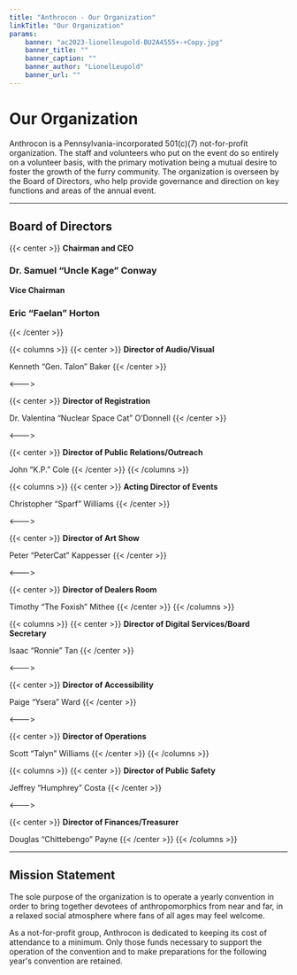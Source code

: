 ```yaml
---
title: "Anthrocon - Our Organization"
linkTitle: "Our Organization"
params:
    banner: "ac2023-lionelleupold-BU2A4555+-+Copy.jpg"
    banner_title: ""
    banner_caption: ""
    banner_author: "LionelLeupold"
    banner_url: ""
---
```


# Our Organization

Anthrocon is a Pennsylvania-incorporated 501(c)(7) not-for-profit organization. The staff and volunteers who put on the event do so entirely on a volunteer basis, with the primary motivation being a mutual desire to foster the growth of the furry community. The organization is overseen by the Board of Directors, who help provide governance and direction on key functions and areas of the annual event.

***

## Board of Directors

{{< center >}}
**Chairman and CEO**

### Dr. Samuel “Uncle Kage” Conway

**Vice Chairman**

### Eric “Faelan” Horton
{{< /center >}}

{{< columns >}}
{{< center >}}
**Director of Audio/Visual**

Kenneth “Gen. Talon” Baker
{{< /center >}}

<--->

{{< center >}}
**Director of Registration**

Dr. Valentina “Nuclear Space Cat” O’Donnell
{{< /center >}}

<--->

{{< center >}}
**Director of Public Relations/Outreach**

John “K.P.” Cole
{{< /center >}}
{{< /columns >}}

{{< columns >}}
{{< center >}}
**Acting Director of Events**

Christopher “Sparf” Williams
{{< /center >}}

<--->

{{< center >}}
**Director of Art Show**

Peter “PeterCat” Kappesser
{{< /center >}}

<--->

{{< center >}}
**Director of Dealers Room**

Timothy “The Foxish” Mithee
{{< /center >}}
{{< /columns >}}

{{< columns >}}
{{< center >}}
**Director of Digital Services/Board Secretary**

Isaac “Ronnie” Tan
{{< /center >}}

<--->

{{< center >}}
**Director of Accessibility**

Paige “Ysera” Ward
{{< /center >}}

<--->

{{< center >}}
**Director of Operations**

Scott “Talyn” Williams
{{< /center >}}
{{< /columns >}}

{{< columns >}}
{{< center >}}
**Director of Public Safety**

Jeffrey “Humphrey” Costa
{{< /center >}}

<--->

{{< center >}}
**Director of Finances/Treasurer**

Douglas “Chittebengo” Payne
{{< /center >}}
{{< /columns >}}

***

## Mission Statement

The sole purpose of the organization is to operate a yearly convention in order to bring together devotees of anthropomorphics from near and far, in a relaxed social atmosphere where fans of all ages may feel welcome.

As a not-for-profit group, Anthrocon is dedicated to keeping its cost of attendance to a minimum. Only those funds necessary to support the operation of the convention and to make preparations for the following year's convention are retained.
